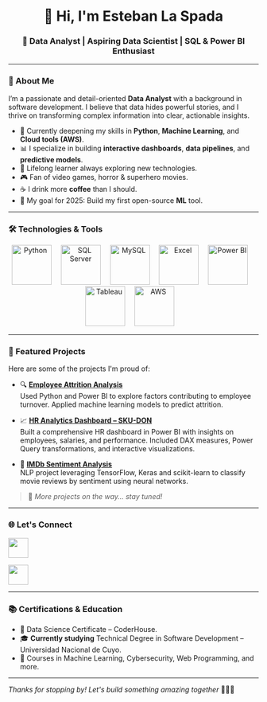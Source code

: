<!-- Encabezado con estilo limpio -->
<h1 align="center">👋 Hi, I'm Esteban La Spada</h1>
<h3 align="center">🎯 Data Analyst | Aspiring Data Scientist | SQL & Power BI Enthusiast</h3>

---

### 📌 About Me

I’m a passionate and detail-oriented **Data Analyst** with a background in software development. I believe that data hides powerful stories, and I thrive on transforming complex information into clear, actionable insights.

- 🧠 Currently deepening my skills in **Python**, **Machine Learning**, and **Cloud tools (AWS)**.
- 📊 I specialize in building **interactive dashboards**, **data pipelines**, and **predictive models**.
- 🌱 Lifelong learner always exploring new technologies.
- 🎮 Fan of video games, horror & superhero movies.
- ☕ I drink more **coffee** than I should.
- 🚀 My goal for 2025: Build my first open-source **ML** tool.

---

### 🛠️ Technologies & Tools

<p align="center">
  <!-- Python -->
  <img src="https://cdn.jsdelivr.net/gh/devicons/devicon/icons/python/python-original.svg" alt="Python" width="80" height="80" style="margin-right: 15px;"/>
  
  <!-- SQL Server -->
  <img src="https://thumbs.dreamstime.com/b/logo-icon-vector-logos-logo-icons-set-social-media-flat-banner-vectors-svg-eps-jpg-jpeg-emblem-wallpaper-background-editorial-208329569.jpg" alt="SQL Server" width="80" height="80" style="margin-right: 15px;"/>
  
  <!-- MySQL -->
  <img src="https://brandslogos.com/wp-content/uploads/images/large/mysql-logo-1.png" alt="MySQL" width="80" height="80" style="margin-right: 15px;"/>
  
  <!-- Excel -->
  <img src="https://github.com/user-attachments/assets/80f9eb2d-2470-45aa-a667-cd29d3cca6f0" alt="Excel" width="80" height="80" style="margin-right: 15px;"/>
  
  <!-- Power BI -->
  <img src="https://upload.wikimedia.org/wikipedia/commons/c/cf/New_Power_BI_Logo.svg" alt="Power BI" width="80" height="80" style="margin-right: 15px;"/>
  
  <!-- Tableau -->
  <img src="https://www.kindpng.com/picc/m/20-204281_transparent-png-tableau-logo-png-download.png" alt="Tableau" width="80" height="80" style="margin-right: 15px;"/>
  
  <!-- AWS -->
  <img src="https://images.velog.io/images/nari120/post/b14b4105-a561-4cc3-bc9f-87a5ee4eb1b6/aws.png" alt="AWS" width="80" height="80" style="margin-right: 15px;"/>
</p>

---

### 📂 Featured Projects

Here are some of the projects I'm proud of:

- 🔍 **[Employee Attrition Analysis](https://github.com/EstebanLaSpada89/Rotacion-de-Empleados.git)**  
  Used Python and Power BI to explore factors contributing to employee turnover. Applied machine learning models to predict attrition.

- 📈 **[HR Analytics Dashboard – SKU-DON](https://github.com/EstebanLaSpada89/Recursos-Humanos.git)**  
  Built a comprehensive HR dashboard in Power BI with insights on employees, salaries, and performance. Included DAX measures, Power Query transformations, and interactive visualizations.

- 🎥 **[IMDb Sentiment Analysis](https://github.com/EstebanLaSpada89/Analisis-de-Sentimiento-IMDB.git)**  
  NLP project leveraging TensorFlow, Keras and scikit-learn to classify movie reviews by sentiment using neural networks.

> 📌 *More projects on the way… stay tuned!*

---

### 🌐 Let's Connect

<p align="left">
  <a href="mailto:esteban198984@gmail.com" target="_blank">
    <img src="https://img.icons8.com/color/48/000000/gmail--v1.png" width="40" height="40"/>
  </a>
</p>

<p align="left">
  <a href="https://www.linkedin.com/in/esteban-la-spada/" target="_blank">
    <img src="https://cdn.jsdelivr.net/gh/devicons/devicon/icons/linkedin/linkedin-original.svg" width="40" height="40"/>
  </a>
</p>

---

### 📚 Certifications & Education

- 📜 Data Science Certificate – CoderHouse.
- 🎓 **Currently studying** Technical Degree in Software Development – Universidad Nacional de Cuyo.
- 📖 Courses in Machine Learning, Cybersecurity, Web Programming, and more.



---

*Thanks for stopping by! Let's build something amazing together*  🙋🏻‍♂️
